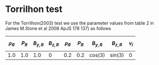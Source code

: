 # Torrilhon test

For the Torrilhon(2003) test we use the parameter values from table 2 in James M.Stone et al 2008 ApJS 178 137) as follows

|$$\rho_R$$|$$P_R$$|$$B_{y,R}$$|$$B_{z,R}$$|$$\rho_R$$|$$P_R$$|$$B_{y,R}$$|$$B_{z,R}$$|$$v_i$$ |
|----------|-------|-----------|-----------|----------|-------|-----------|-----------|--------|
|1.0	   | 1.0   | 1.0       | 0         | 0.2      | 0.2   | cos(3)    | sin(3)    | 0      |
